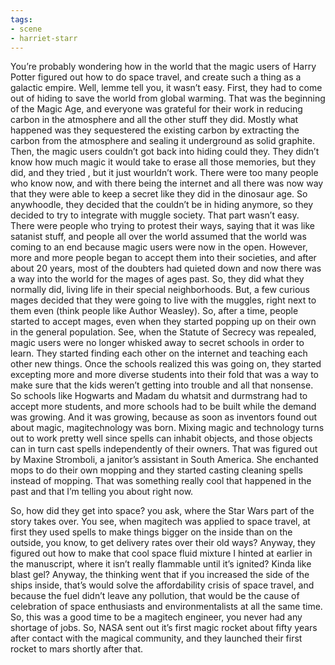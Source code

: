 ```yaml
---
tags:
- scene
- harriet-starr
---
```


You’re probably wondering how in the world that the magic users of Harry
Potter figured out how to do space travel, and create such a thing as a
galactic empire. Well, lemme tell you, it wasn’t easy. First, they had
to come out of hiding to save the world from global warming. That was
the beginning of the Magic Age, and everyone was grateful for their work
in reducing carbon in the atmosphere and all the other stuff they did.
Mostly what happened was they sequestered the existing carbon by
extracting the carbon from the atmosphere and sealing it underground as
solid graphite. Then, the magic users couldn’t got back into hiding
could they. They didn’t know how much magic it would take to erase all
those memories, but they did, and they tried , but it just wourldn’t
work. There were too many people who know now, and with there being the
internet and all there was now way that they were able to keep a secret
like they did in the dinosaur age. So anywhoodle, they decided that the
couldn’t be in hiding anymore, so they decided to try to integrate with
muggle society. That part wasn’t easy. There were people who trying to
protest their ways, saying that it was like satanist stuff, and people
all over the world assumed that the world was coming to an end because
magic users were now in the open. However, more and more people began to
accept them into their societies, and after about 20 years, most of the
doubters had quieted down and now there was a way into the world for the
mages of ages past. So, they did what they normally did, living life in
their special neighborhoods. But, a few curious mages decided that they
were going to live with the muggles, right next to them even (think
people like Author Weasley). So, after a time, people started to accept
mages, even when they started popping up on their own in the general
population. See, when the Statute of Secrecy was repealed, magic users
were no longer whisked away to secret schools in order to learn. They
started finding each other on the internet and teaching each other new
things. Once the schools realized this was going on, they started
excepting more and more diverse students into their fold that was a way
to make sure that the kids weren’t getting into trouble and all that
nonsense. So schools like Hogwarts and Madam du whatsit and durmstrang
had to accept more students, and more schools had to be built while the
demand was growing. And it was growing, because as soon as inventors
found out about magic, magitechnology was born. Mixing magic and
technology turns out to work pretty well since spells can inhabit
objects, and those objects can in turn cast spells independently of
their owners. That was figured out by Maxine Stromboli, a janitor’s
assistant in South America. She enchanted mops to do their own mopping
and they started casting cleaning spells instead of mopping. That was
something really cool that happened in the past and that I’m telling you
about right now.

So, how did they get into space? you ask, where the Star Wars part of
the story takes over. You see, when magitech was applied to space
travel, at first they used spells to make things bigger on the inside
than on the outside, you know, to get delivery rates over their old
ways? Anyway, they figured out how to make that cool space fluid mixture
I hinted at earlier in the manuscript, where it isn’t really flammable
until it’s ignited? Kinda like blast gel? Anyway, the thinking went that
if you increased the side of the ships inside, that’s would solve the
affordability crisis of space travel, and because the fuel didn’t leave
any pollution, that would be the cause of celebration of space
enthusiasts and environmentalists at all the same time. So, this was a
good time to be a magitech engineer, you never had any shortage of jobs.
So, NASA sent out it’s first magic rocket about fifty years after
contact with the magical community, and they launched their first rocket
to mars shortly after that.
